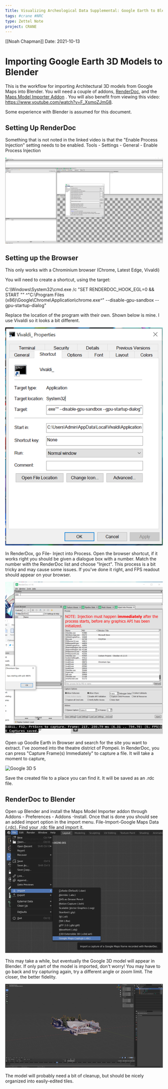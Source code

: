 ```yaml
---
Title: Visualizing Archeological Data Supplemental: Google Earth to Blender
tags: #crane #NRC 
type: Zettel Note
project: CRANE
---
```

[[Noah Chapman]]
Date: 2021-10-13

# Importing Google Earth 3D Models to Blender

This is the workflow for importing Architectural 3D models from Google Maps into Blender. You will need a couple of addons, [RenderDoc](https://renderdoc.org), and the [Maps Model Importer Addon](https://github.com/eliemichel/MapsModelsImporter) . You will also benefit from viewing this video: https://www.youtube.com/watch?v=F_XsmoZJmG8. 

Some experience with Blender is assumed for this document. 

## Setting Up RenderDoc
Something that is not noted in the linked video is that the "Enable Process Injection" setting needs to be enabled. Tools - Settings - General - Enable Process Injection

![Google 3D 1](Google3d_1.png)

## Setting up the Browser
This only works with a Chrominium browser (Chrome, Latest Edge, Vivaldi)

You will need to create a shortcut, using the target: 

C:\Windows\System32\cmd.exe /c "SET RENDERDOC_HOOK_EGL=0 && START "" ^"C:\Program Files (x86)\Google\Chrome\Application\chrome.exe^" --disable-gpu-sandbox --gpu-startup-dialog"

Replace the location of the program with their own. Shown below is mine. I use Vivaldi so it looks a bit different. 

![Google 3D 2](Google3d_2.png)

In RenderDox, go File- Inject into Process. Open the browser shortcut, if it works right you should be given a dialogue box with a number. Match the number with the RenderDoc list and choose "Inject". This process is a bit tricky and may cause some issues.  If you've done it right, and FPS readout should appear on your browser. 

![Google 3D 3](Google3d_3.png)
![Google 3D 4](Google3d_4.png)


Open up Goodle Earth in Browser and search for the site you want to extract. I've zoomed into the theatre district of Pompeii. In RenderDoc, you can press "Capture Frame(s) Immediately" to capture a file. It will take a moment to capture, 

![Google 3D 5](Google3d_5.png)

Save the created file to a place you can find it. It will be saved as an .rdc file.

## RenderDoc to Blender
Open up Blender and install the Maps Model Importer addon through Addons - Preferences - Addons -Install. Once that is done you should see an added import option in the import menu. File-Import-Google Maps Data (.rdc). Find your .rdc file and import it. 
![Google 3D 6](Google3d_6.png)


This may take a while, but eventually the Google 3D model will appear in Blender. If only part of the model is imported, don't worry! You may have to go back and try capturing again, try a different angle or zoom limit. The closer, the better fidelity. 

![Google 3D 7](Google3d_7.png)

The model will probably need a bit of cleanup, but should be nicely organized into easily-edited tiles. 
